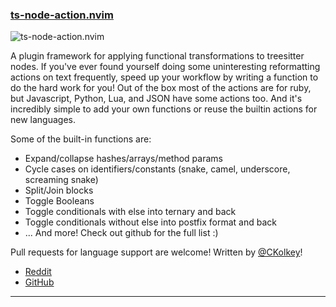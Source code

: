 <h3 id="ts-node-action.nvim">
  <a href="#ts-node-action.nvim">
    <span class="icon-text">
      <span class="icon">
        <i class="fa-solid fa-book"></i>
      </span>
    </span>
    <span>ts-node-action.nvim</span>
  </a>
</h3>

![ts-node-action.nvim](https://user-images.githubusercontent.com/7228095/210154055-8851210e-e8e1-4ba3-a474-0be373df8d1b.gif)

A plugin framework for applying functional transformations to treesitter nodes. If you've ever found yourself doing some uninteresting reformatting actions on text frequently, speed up your workflow by writing a function to do the hard work for you! Out of the box most of the actions are for ruby, but Javascript, Python, Lua, and JSON have some actions too. And it's incredibly simple to add your own functions or reuse the builtin actions for new languages. 

Some of the built-in functions are:
- Expand/collapse hashes/arrays/method params
- Cycle cases on identifiers/constants (snake, camel, underscore, screaming snake)
- Split/Join blocks
- Toggle Booleans
- Toggle conditionals with else into ternary and back
- Toggle conditionals without else into postfix format and back
- ... And more! Check out github for the full list :)

Pull requests for language support are welcome! Written by [@CKolkey](https://github.com/CKolkey/ts-node-action)!

- [Reddit](https://old.reddit.com/r/neovim/comments/1054s17/new_plugin_preview_treesitter_node_action/)
- [GitHub](https://github.com/CKolkey/ts-node-action)

---
